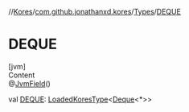 //[Kores](../../index.md)/[com.github.jonathanxd.kores](../index.md)/[Types](index.md)/[DEQUE](-d-e-q-u-e.md)



# DEQUE  
[jvm]  
Content  
@[JvmField](https://kotlinlang.org/api/latest/jvm/stdlib/kotlin.jvm/-jvm-field/index.html)()  
  
val [DEQUE](-d-e-q-u-e.md): [LoadedKoresType](../../com.github.jonathanxd.kores.type/-loaded-kores-type/index.md)<[Deque](https://docs.oracle.com/javase/8/docs/api/java/util/Deque.html)<*>>  



